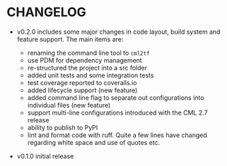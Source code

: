 # CHANGELOG

- v0.2.0 includes some major changes in code layout, build system and feature support.  The main items are:
  - renaming the command line tool to `cml2tf`
  - use PDM for dependency management
  - re-structured the project into a src folder
  - added unit tests and some integration tests
  - test coverage reported to coveralls.io
  - added lifecycle support (new feature)
  - added command line flag to separate out configurations into individual files (new feature)
  - support multi-line configurations introduced with the CML 2.7 release
  - ability to publish to PyPI
  - lint and format code with ruff.  Quite a few lines have changed regarding white space and use of quotes etc.

- v0.1.0 initial release

